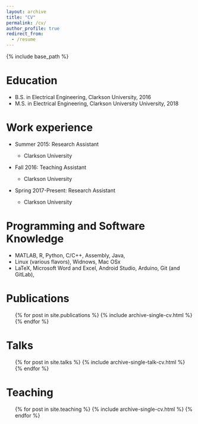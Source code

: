 ```yaml
---
layout: archive
title: "CV"
permalink: /cv/
author_profile: true
redirect_from:
  - /resume
---
```


{% include base_path %}

Education
======
* B.S. in Electrical Engineering, Clarkson University, 2016
* M.S. in Electrical Engineering, Clarkson University University, 2018

Work experience
======
* Summer 2015: Research Assistant
  * Clarkson University

* Fall 2016: Teaching Assistant
  * Clarkson University

* Spring 2017-Present: Research Assistant
  * Clarkson University
  
Programming and Software Knowledge
======
* MATLAB, R, Python, C/C++, Assembly, Java, 
* Linux (various flavors), Widnows, Mac OSx
* LaTeX, Microsoft Word and Excel, Android Studio, Arduino, Git (and GitLab), 

Publications
======
  <ul>{% for post in site.publications %}
    {% include archive-single-cv.html %}
  {% endfor %}</ul>
  
Talks
======
  <ul>{% for post in site.talks %}
    {% include archive-single-talk-cv.html %}
  {% endfor %}</ul>
  
Teaching
======
  <ul>{% for post in site.teaching %}
    {% include archive-single-cv.html %}
  {% endfor %}</ul>
